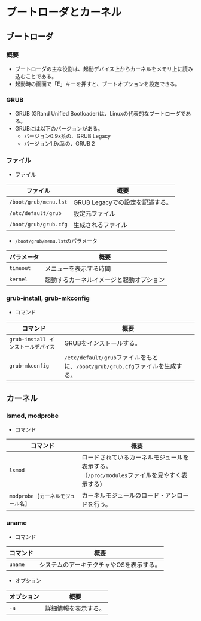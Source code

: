 # ブートローダとカーネル

## ブートローダ

### 概要

- ブートローダの主な役割は、起動デバイス上からカーネルをメモリ上に読み込むことである。
- 起動時の画面で「E」キーを押すと、ブートオプションを設定できる。

### GRUB

- GRUB (GRand Unified Bootloader)は、Linuxの代表的なブートローダである。
- GRUBには以下のバージョンがある。
  - バージョン0.9x系の、GRUB Legacy
  - バージョン1.9x系の、GRUB 2

### ファイル

- ファイル

| ファイル              | 概要                            |
| --------------------- | ------------------------------- |
| `/boot/grub/menu.lst` | GRUB Legacyでの設定を記述する。 |
| `/etc/default/grub`   | 設定元ファイル                  |
| `/boot/grub/grub.cfg` | 生成されるファイル              |

- `/boot/grub/menu.lst`のパラメータ

| パラメータ | 概要                                     |
| ---------- | ---------------------------------------- |
| `timeout`  | メニューを表示する時間                   |
| `kernel`   | 起動するカーネルイメージと起動オプション |

### grub-install, grub-mkconfig

- コマンド

|コマンド|概要|
|---|---|
|`grub-install インストールデバイス`|GRUBをインストールする。|
|`grub-mkconfig`|`/etc/default/grub`ファイルをもとに、`/boot/grub/grub.cfg`ファイルを生成する。|

## カーネル

### lsmod, modprobe

- コマンド

|コマンド|概要|
|---|---|
|`lsmod`|ロードされているカーネルモジュールを表示する。<br/>（`/proc/modules`ファイルを見やすく表示する）|
|`modprobe [カーネルモジュール名]`|カーネルモジュールのロード・アンロードを行う。|

### uname

- コマンド

|コマンド|概要|
|---|---|
|`uname`|システムのアーキテクチャやOSを表示する。|

- オプション

|オプション|概要|
|---|---|
|`-a`|詳細情報を表示する。|
